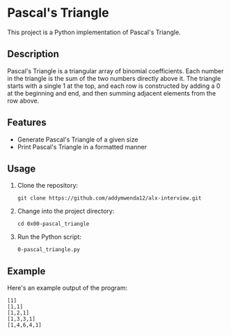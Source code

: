 # Pascal's Triangle

This project is a Python implementation of Pascal's Triangle.

## Description

Pascal's Triangle is a triangular array of binomial coefficients. Each number in the triangle is the sum of the two numbers directly above it. The triangle starts with a single 1 at the top, and each row is constructed by adding a 0 at the beginning and end, and then summing adjacent elements from the row above.

## Features

- Generate Pascal's Triangle of a given size
- Print Pascal's Triangle in a formatted manner

## Usage

1. Clone the repository:

	```shell
	git clone https://github.com/addymwenda12/alx-interview.git
	```

2. Change into the project directory:

	```shell
	cd 0x00-pascal_triangle
	```

3. Run the Python script:

	```shell
	0-pascal_triangle.py
	```

## Example

Here's an example output of the program:

	
	[1]
	[1,1]
	[1,2,1]
	[1,3,3,1]
	[1,4,6,4,1]
	